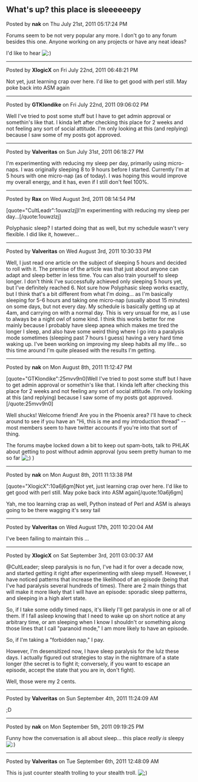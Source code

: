 ## What's up? this place is sleeeeeepy
Posted by **nak** on Thu July 21st, 2011 05:17:24 PM

Forums seem to be not very popular any more.  I don't go to any forum besides this one.  Anyone working on any projects or have any neat ideas?

I'd like to hear <!-- s:) --><img src="{SMILIES_PATH}/icon_e_smile.gif" alt=":)" title="Smile" /><!-- s:) -->

--------------------------------------------------------------------------------

Posted by **XlogicX** on Fri July 22nd, 2011 06:48:21 PM

Not yet, just learning crap over here. I'd like to get good with perl still. May poke back into ASM again

--------------------------------------------------------------------------------

Posted by **GTKlondike** on Fri July 22nd, 2011 09:06:02 PM

Well I've tried to post some stuff but I have to get admin approval or somethin's like that. I kinda left after checking this place for 2 weeks and not feeling any sort of social attitude. I'm only looking at this (and replying) because I saw some of my posts got approved.

--------------------------------------------------------------------------------

Posted by **Valveritas** on Sun July 31st, 2011 06:18:27 PM

I'm experimenting with reducing my sleep per day, primarily using micro-naps.  I was originally sleeping 8 to 9 hours before I started.  Currently I'm at 5 hours with one micro-nap (as of today).  I was hoping this would improve my overall energy, and it has, even if I still don't feel 100%.

--------------------------------------------------------------------------------

Posted by **Rax** on Wed August 3rd, 2011 08:14:54 PM

[quote="CultLeadr":1ouwzlzj]I'm experimenting with reducing my sleep per day...[/quote:1ouwzlzj]

Polyphasic sleep? I started doing that as well, but my schedule wasn't very flexible.  I did like it, however...

--------------------------------------------------------------------------------

Posted by **Valveritas** on Wed August 3rd, 2011 10:30:33 PM

Well, I just read one article on the subject of sleeping 5 hours and decided to roll with it.  The premise of the article was that just about anyone can adapt and sleep better in less time.  You can also train yourself to sleep longer.  I don't think I've successfully achieved only sleeping 5 hours yet, but I've definitely reached 6.   Not sure how Polyphasic sleep works exactly, but I think that's a bit different from what I'm doing... as I'm basically sleeping for 5-6 hours and taking one micro-nap (usually about 15 minutes) on some days, but not every day.   My schedule is basically getting up at 4am, and carrying on with a normal day.  This is very unsual for me, as I use to always be a night owl of some kind.   I think this works better for me mainly because I probably have sleep apnea which makes me tired the longer I sleep, and also have some weird thing where I go into a paralysis mode sometimes (sleeping past 7 hours I guess) having a very hard time waking up.   I've  been working on improving my sleep habits all my life... so this time around I'm quite pleased with the results I'm getting.

--------------------------------------------------------------------------------

Posted by **nak** on Mon August 8th, 2011 11:12:47 PM

[quote="GTKlondike":25mvv9n0]Well I've tried to post some stuff but I have to get admin approval or somethin's like that. I kinda left after checking this place for 2 weeks and not feeling any sort of social attitude. I'm only looking at this (and replying) because I saw some of my posts got approved.[/quote:25mvv9n0]

Well shucks! Welcome friend!  Are you in the Phoenix area? I'll have to check around to see if you have an "Hi, this is me and my introduction thread" -- most members seem to have twitter accounts if you're into that sort of thing.

The forums maybe locked down a bit to keep out spam-bots, talk to PHLAK about getting to post without admin approval (you seem pretty human to me so far <!-- s;) --><img src="{SMILIES_PATH}/icon_e_wink.gif" alt=";)" title="Wink" /><!-- s;) --> )

--------------------------------------------------------------------------------

Posted by **nak** on Mon August 8th, 2011 11:13:38 PM

[quote="XlogicX":10a6j6gm]Not yet, just learning crap over here. I'd like to get good with perl still. May poke back into ASM again[/quote:10a6j6gm]

Yah, me too learning crap as well, Python instead of Perl and ASM is always going to be there wagging it's sexy tail

--------------------------------------------------------------------------------

Posted by **Valveritas** on Wed August 17th, 2011 10:20:04 AM

I've been failing to maintain this ...

--------------------------------------------------------------------------------

Posted by **XlogicX** on Sat September 3rd, 2011 03:00:37 AM

@CultLeader; sleep paralysis is no fun, I've had it for over a decade now, and started getting it right after experimenting with sleep myself. However, I have noticed patterns that increase the likelihood of an episode (being that I've had paralysis several hundreds of times). There are 2 main things that will make it more likely that I will have an episode: sporadic sleep patterns, and sleeping in a high alert state.

So, if I take some oddly timed naps, it's likely I'll get paralysis in one or all of them.
If I fall asleep knowing that I need to wake up on short notice at any arbitrary time, or am sleeping when I know I shouldn't or something along those lines that I call "paranoid mode," I am more likely to have an episode.

So, if I'm taking a "forbidden nap," I pay.

However, I'm desensitized now, I have sleep paralysis for the lulz these days. I actually figured out strategies to stay in the nightmare of a state longer (the secret is to fight it; conversely, if you want to escape an episode, accept the state that you are in, don't fight).

Well, those were my 2 cents.

--------------------------------------------------------------------------------

Posted by **Valveritas** on Sun September 4th, 2011 11:24:09 AM

;D

--------------------------------------------------------------------------------

Posted by **nak** on Mon September 5th, 2011 09:19:25 PM

Funny how the conversation is all about sleep... this place _really is_ sleepy <!-- s:) --><img src="{SMILIES_PATH}/icon_e_smile.gif" alt=":)" title="Smile" /><!-- s:) -->

--------------------------------------------------------------------------------

Posted by **Valveritas** on Tue September 6th, 2011 12:48:09 AM

This is just counter stealth trolling to your stealth troll. <!-- s;) --><img src="{SMILIES_PATH}/icon_e_wink.gif" alt=";)" title="Wink" /><!-- s;) -->
